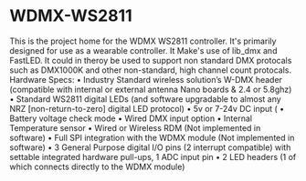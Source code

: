 # WDMX-WS2811
This is the project home for the WDMX WS2811 controller. It's primarily designed for use as a wearable controller.
It Make's use of lib_dmx and FastLED. It could in theroy be used to support non standard DMX protocals such as DMX1000K and other non-standard, high channel count protocals. 
Hardware Specs:
•	Industry Standard wireless solution’s W-DMX header (compatible with internal or external antenna Nano boards & 2.4 or 5.8ghz)
•	Standard WS2811 digital LEDs (and software upgradable to almost any NRZ [non-return-to-zero] digital LED protocol)
•	5v or 7-24v DC input (
•	Battery voltage check mode
•	Wired DMX input option
•	Internal Temperature sensor
•	Wired or Wireless RDM (Not implemented in software)
•	Full SPI integration with the WDMX module (Not implemented in software)
•	3 General Purpose digital I/O pins (2 interrupt compatible) with settable integrated hardware pull-ups, 1 ADC input pin
•	2 LED headers (1 of which connects directly to the WDMX module)
